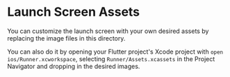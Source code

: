 # Launch Screen AssetsYou can customize the launch screen with your own desired assets by replacing the image files in this directory.You can also do it by opening your Flutter project's Xcode project with `open ios/Runner.xcworkspace`, selecting `Runner/Assets.xcassets` in the Project Navigator and dropping in the desired images.